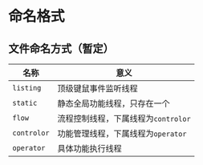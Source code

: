 # 命名格式

## 文件命名方式（暂定）

|名称|意义|
|----|----|
|`listing`|顶级键鼠事件监听线程|
|`static`|静态全局功能线程，只存在一个|
|`flow`|流程控制线程，下属线程为`controlor`|
|`controlor`|功能管理线程，下属线程为`operator`|
|`operator`|具体功能执行线程|
